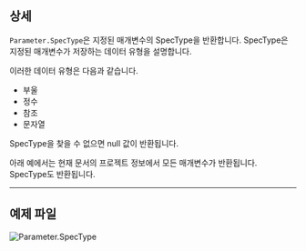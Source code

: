 ## 상세
`Parameter.SpecType`은 지정된 매개변수의 SpecType을 반환합니다. SpecType은 지정된 매개변수가 저장하는 데이터 유형을 설명합니다.

이러한 데이터 유형은 다음과 같습니다.
- 부울
- 정수
- 참조
- 문자열

SpecType을 찾을 수 없으면 null 값이 반환됩니다.

아래 예에서는 현재 문서의 프로젝트 정보에서 모든 매개변수가 반환됩니다. SpecType도 반환됩니다.

___
## 예제 파일

![Parameter.SpecType](./Revit.Elements.Parameter.SpecType_img.jpg)
